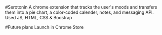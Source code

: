 #Serotonin
A chrome extension that tracks the user's moods and transfers them into a pie chart, a color-coded calender, notes, and messaging API. 
Used JS, HTML, CSS & Boostrap

#Future plans
Launch in Chrome Store
